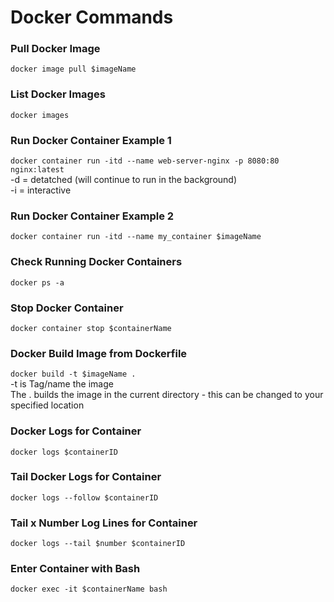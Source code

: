# Docker Commands

### Pull Docker Image
`docker image pull $imageName`

### List Docker Images
`docker images`

### Run Docker Container Example 1
`docker container run -itd --name web-server-nginx -p 8080:80 nginx:latest`\
-d = detatched (will continue to run in the background)\
-i = interactive

### Run Docker Container Example 2
`docker container run -itd --name my_container $imageName`

### Check Running Docker Containers
`docker ps -a`

### Stop Docker Container
`docker container stop $containerName`

### Docker Build Image from Dockerfile
`docker build -t $imageName .`\
-t is Tag/name the image\
The . builds the image in the current directory - this can be changed to your specified location

### Docker Logs for Container
`docker logs $containerID`

### Tail Docker Logs for Container
`docker logs --follow $containerID`

### Tail x Number Log Lines for Container
`docker logs --tail $number $containerID`

### Enter Container with Bash
`docker exec -it $containerName bash`
